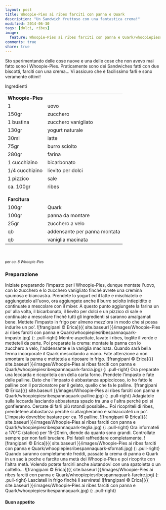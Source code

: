 ```yaml
---
layout: post
title: Whoopie-Pies ai ribes farciti con panna e Quark
description: "Un Sandwich fruttoso con una fantastica crema!"
modified: 2014-06-30
tags: [dolci, ribes]
image:
  feature: Whoopie-Pies ai ribes farciti con panna e Quark/whoopiepiesribespannaquark-header.jpg
comments: true
share: true
---
```


Sto sperimentando delle cose nuove e una delle cose che non avevo mai fatto sono i Whoopie-Pies. Praticamente sono dei Sandwiches fatti con due biscotti, farciti con una crema... Vi assicuro che è facilissimo farli e sono veramente ottimi!


<div class="ingredients">
  <div class="ingredients-title">Ingredienti</div>
  <table>
    <tbody>
      <tr>
        <td colspan="2"><b>Whoopie-Pies</b></td>
      </tr>
      <tr>
        <td>1</td>
        <td>uovo</td>
      </tr>
      <tr>
        <td>150gr</td>
        <td>zucchero</td>
      </tr>
      <tr>
        <td>1 bustina</td>
        <td>zucchero vanigliato</td>
      </tr>
      <tr>
        <td>130gr</td>
        <td>yogurt naturale</td>
      </tr>
      <tr>
        <td>30ml</td>
        <td>latte</td>
      </tr>
      <tr>
        <td>75gr</td>
        <td>burro sciolto</td>
      </tr>
      <tr> 
        <td>280gr</td>
        <td>farina</td>
      </tr>
      <tr>
        <td>1 cucchiaino</td>
        <td>bicarbonato</td>
      </tr>
      <tr>
        <td>1/4 cucchiaino</td>
        <td>lievito per dolci</td>
      </tr>
      <tr>   
        <td>1 pizzico</td>
        <td>sale</td>
      </tr>
      <tr>   
        <td>ca. 100gr</td>
        <td>ribes</td>
      </tr>
      <tr style="height: 15px;"></tr>
      <tr>          
        <td colspan="2"><b>Farcitura</b></td>
      </tr>
      <tr>
        <td>100gr</td>
        <td>Quark</td>
      </tr>
      <tr>      
        <td>100gr</td>
        <td>panna da montare</td>
      </tr>
      <tr>
        <td>25gr</td>
        <td>zucchero a velo</td>
      </tr>
      <tr>
        <td>qb</td>
        <td>addensante per panna montata</td>
      </tr>
      <tr>
        <td>qb</td>
        <td>vaniglia macinata</td>      
      </tr>
    </tbody>
  </table>
  <br></br>
  <i class="pull-right" style="font-size: 80%;">per ca. 8 Whoopie-Pies</i>
</div>


<h3>
  <font color="grey">
    <i class="icon-cogs"></i>
  </font> Preparazione
</h3>

Iniziate preparando l'impasto per i Whoopie-Pies, dunque montate l'uovo, con lo zucchero e lo zucchero vanigliato finché avrete una cremina spumosa e biancastra. Prendete lo yogurt ed il latte e mischiatelo e aggiungetelo all'uovo, ora aggiungete anche il burro sciolto intiepidito e continuate a mescolare con il mixer. A questo punto aggiungete la farina un po' alla volta, il bicarbonato, il lievito per dolci e un pizzico di sale e continuate a mescolare finché tutti gli ingredienti si saranno amalgamati bene. Mettete l'impasto in frigo per almeno mezz'ora in modo che si possa indurire un po'.
![frangipani © Erica]({{ site.baseurl }}/images/Whoopie-Pies ai ribes farciti con panna e Quark/whoopiepiesribespannaquark-impasto.jpg)
{: .pull-right}
Mentre aspettate, lavate i ribes, toglite il verde e metteteli da parte. Poi preparate la crema: montate la panna con lo zucchero a velo, l'addensante e la vaniglia macinata. Quando sarà bella ferma incorporate il Quark mescolando a mano. Fate attenzione a non smontare la panna e mettetela a riposare in frigo.
![frangipani © Erica]({{ site.baseurl }}/images/Whoopie-Pies ai ribes farciti con panna e Quark/whoopiepiesribespannaquark-farcia.jpg)
{: .pull-right}
Ora preparate una leccarda e ricopritela con della carta forno. Prendete l'impasto e fate delle palline. Dato che l'impasto è abbastanza appiccicoso, io ho fatto le palline con il porzionatore per il gelato, quello che fa le palline.
![frangipani © Erica]({{ site.baseurl }}/images/Whoopie-Pies ai ribes farciti con panna e Quark/whoopiepiesribespannaquark-palline.jpg)
{: .pull-right}
Adagiatele sulla leccarda lasciando abbastanza spazio tra una e l'altra perché poi si gonfieranno. Cercate di farli più rotondi possibile... Poi ricopriteli di ribes, prendetene abbastanza perché si allargheranno e schiacciateli un po'. L'impasto dovrebbe bastare per ca. 16 palline.
![frangipani © Erica]({{ site.baseurl }}/images/Whoopie-Pies ai ribes farciti con panna e Quark/whoopiepiesribespannaquark-teglia.jpg)
{: .pull-right}
Ora infornateli a 170°C (statico) per 15-20min, diende da quanto sono grandi. Controllate sempre per non farli bruciare. Poi fateli raffreddare completamente.
![frangipani © Erica]({{ site.baseurl }}/images/Whoopie-Pies ai ribes farciti con panna e Quark/whoopiepiesribespannaquark-sfornati.jpg)
{: .pull-right}
Quando saranno completamente freddi, passate la crema di panna e Quark in un sac à poche e farcite una metà dei Whoopie-Pies e poi ricoprite con l'altra metà. Volendo potete farcirli anche aiutandovi con una spatoletta o un coltello... 
![frangipani © Erica]({{ site.baseurl }}/images/Whoopie-Pies ai ribes farciti con panna e Quark/whoopiepiesribespannaquark-farcire.jpg)
{: .pull-right}
Lasciateli in frigo finché li servirete!
![frangipani © Erica]({{ site.baseurl }}/images/Whoopie-Pies ai ribes farciti con panna e Quark/whoopiepiesribespannaquark.jpg)
{: .pull-right}

<h4>Buon appetito
  <font color="red">
    <i class="icon-smile"></i>
  </font>
</h4>
